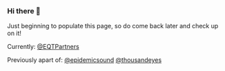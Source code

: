 ### Hi there 👋

Just beginning to populate this page, so do come back later and check up on it!

Currently: [@EQTPartners](https://github.com/EQTPartners)

Previously apart of: 
[@epidemicsound](https://github.com/epidemicsound)
[@thousandeyes](https://github.com/thousandeyes)

<!--
**delize/delize** is a ✨ _special_ ✨ repository because its `README.md` (this file) appears on your GitHub profile.

Here are some ideas to get you started:

- 🔭 I’m currently working on ...
- 🌱 I’m currently learning ...
- 👯 I’m looking to collaborate on ...
- 🤔 I’m looking for help with ...
- 💬 Ask me about ...
- 📫 How to reach me: ...
- 😄 Pronouns: ...
- ⚡ Fun fact: ...
-->


